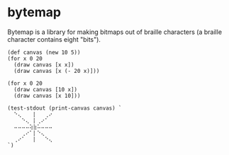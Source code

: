# bytemap

Bytemap is a library for making bitmaps out of braille characters (a braille character contains eight "bits").

```janet
(def canvas (new 10 5))
(for x 0 20
  (draw canvas [x x])
  (draw canvas [x (- 20 x)]))

(for x 0 20
  (draw canvas [10 x])
  (draw canvas [x 10]))

(test-stdout (print-canvas canvas) `
  ⠑⢄⠀⠀⠀⡇⠀⠀⢀⠔
  ⠀⠀⠑⢄⠀⡇⢀⠔⠁⠀
  ⠤⠤⠤⠤⢵⣷⠥⠤⠤⠤
  ⠀⠀⢀⠔⠁⡇⠑⢄⠀⠀
  ⢀⠔⠁⠀⠀⡇⠀⠀⠑⢄
`)
```
